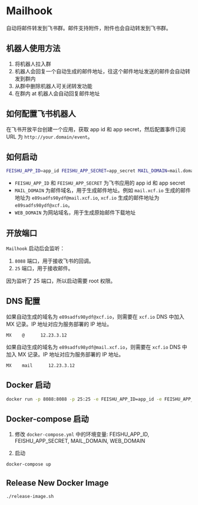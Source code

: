 # Mailhook

自动将邮件转发到飞书群。邮件支持附件，附件也会自动转发到飞书群。

## 机器人使用方法

1. 将机器人拉入群
2. 机器人会回复一个自动生成的邮件地址，往这个邮件地址发送的邮件会自动转发到群内
3. 从群中删除机器人可关闭转发功能
4. 在群内 at 机器人会自动回复邮件地址

## 如何配置飞书机器人
在飞书开放平台创建一个应用，获取 app id 和 app secret，然后配置事件订阅 URL 为 `http://your.domain/event`。

## 如何启动

```bash
FEISHU_APP_ID=app_id FEISHU_APP_SECRET=app_secret MAIL_DOMAIN=mail.domain WEB_DOMAIN=web.domain mailhook
```

- `FEISHU_APP_ID` 和 `FEISHU_APP_SECRET` 为飞书应用的 app id 和 app secret
- `MAIL_DOMAIN` 为邮件域名，用于生成邮件地址。例如 `mail.xcf.io` 生成的邮件地址为 `e89sadfs98ydf@mail.xcf.io`, `xcf.io` 生成的邮件地址为 `e89sadfs98ydf@xcf.io`。
- `WEB_DOMAIN` 为网站域名，用于生成原始邮件下载地址

## 开放端口

`Mailhook` 启动后会监听：

1. `8088` 端口，用于接收飞书的回调。
2. `25` 端口，用于接收邮件。

因为监听了 25 端口，所以启动需要 root 权限。

## DNS 配置

如果自动生成的域名为 `e89sadfs98ydf@xcf.io`，则需要在 `xcf.io` DNS 中加入 MX 记录。IP 地址对应为服务部署的 IP 地址。

```
MX    @      12.23.3.12
```

如果自动生成的域名为 `e89sadfs98ydf@mail.xcf.io`，则需要在 `xcf.io` DNS 中加入 MX 记录。IP 地址对应为服务部署的 IP 地址。

```
MX    mail      12.23.3.12
```

## Docker 启动
```bash
docker run -p 8088:8088 -p 25:25 -e FEISHU_APP_ID=app_id -e FEISHU_APP_SECRET=app_secret -e MAIL_DOMAIN=mail.domain -e WEB_DOMAIN=web.domain gfreezy/mailhook
```

## Docker-compose 启动

1. 修改 `docker-compose.yml` 中的环境变量: FEISHU_APP_ID, FEISHU_APP_SECRET, MAIL_DOMAIN, WEB_DOMAIN

2. 启动

```bash
docker-compose up
```

## Release New Docker Image
```bash
./release-image.sh
```